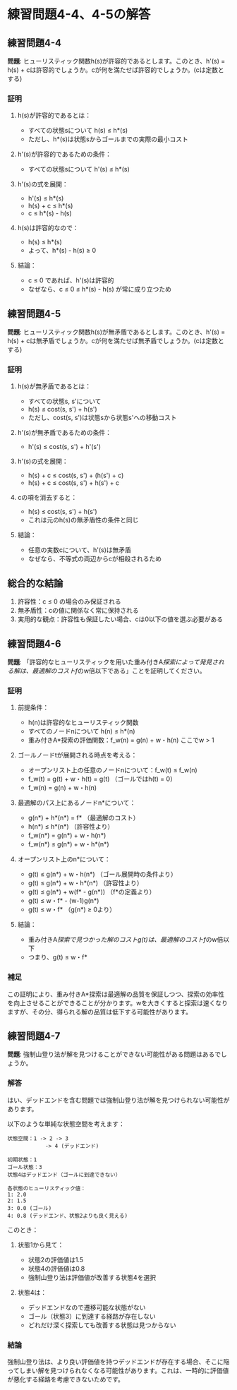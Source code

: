 # 練習問題4-4、4-5の解答

## 練習問題4-4
**問題**: ヒューリスティック関数h(s)が許容的であるとします。このとき、h'(s) = h(s) + cは許容的でしょうか。cが何を満たせば許容的でしょうか。(cは定数とする)

### 証明

1. h(s)が許容的であるとは：
   - すべての状態sについて h(s) ≤ h*(s)
   - ただし、h*(s)は状態sからゴールまでの実際の最小コスト

2. h'(s)が許容的であるための条件：
   - すべての状態sについて h'(s) ≤ h*(s)

3. h'(s)の式を展開：
   - h'(s) ≤ h*(s)
   - h(s) + c ≤ h*(s)
   - c ≤ h*(s) - h(s)

4. h(s)は許容的なので：
   - h(s) ≤ h*(s)
   - よって、h*(s) - h(s) ≥ 0

5. 結論：
   - c ≤ 0 であれば、h'(s)は許容的
   - なぜなら、c ≤ 0 ≤ h*(s) - h(s) が常に成り立つため

## 練習問題4-5
**問題**: ヒューリスティック関数h(s)が無矛盾であるとします。このとき、h'(s) = h(s) + cは無矛盾でしょうか。cが何を満たせば無矛盾でしょうか。(cは定数とする)

### 証明

1. h(s)が無矛盾であるとは：
   - すべての状態s, s'について
   - h(s) ≤ cost(s, s') + h(s')
   - ただし、cost(s, s')は状態sから状態s'への移動コスト

2. h'(s)が無矛盾であるための条件：
   - h'(s) ≤ cost(s, s') + h'(s')

3. h'(s)の式を展開：
   - h(s) + c ≤ cost(s, s') + (h(s') + c)
   - h(s) + c ≤ cost(s, s') + h(s') + c

4. cの項を消去すると：
   - h(s) ≤ cost(s, s') + h(s')
   - これは元のh(s)の無矛盾性の条件と同じ

5. 結論：
   - 任意の実数cについて、h'(s)は無矛盾
   - なぜなら、不等式の両辺からcが相殺されるため

## 総合的な結論

1. 許容性：c ≤ 0 の場合のみ保証される
2. 無矛盾性：cの値に関係なく常に保持される
3. 実用的な観点：許容性も保証したい場合、cは0以下の値を選ぶ必要がある

## 練習問題4-6
**問題**: 「許容的なヒューリスティックを用いた重み付きA*探索によって発見される解は、最適解のコストf*のw倍以下である」ことを証明してください。

### 証明

1. 前提条件：
   - h(n)は許容的なヒューリスティック関数
   - すべてのノードnについて h(n) ≤ h*(n)
   - 重み付きA*探索の評価関数：f_w(n) = g(n) + w・h(n) ここでw > 1

2. ゴールノードtが展開される時点を考える：
   - オープンリスト上の任意のノードnについて：f_w(t) ≤ f_w(n)
   - f_w(t) = g(t) + w・h(t) = g(t) （ゴールではh(t) = 0）
   - f_w(n) = g(n) + w・h(n)

3. 最適解のパス上にあるノードn*について：
   - g(n*) + h*(n*) = f* （最適解のコスト）
   - h(n*) ≤ h*(n*) （許容性より）
   - f_w(n*) = g(n*) + w・h(n*)
   - f_w(n*) ≤ g(n*) + w・h*(n*)

4. オープンリスト上のn*について：
   - g(t) ≤ g(n*) + w・h(n*) （ゴール展開時の条件より）
   - g(t) ≤ g(n*) + w・h*(n*) （許容性より）
   - g(t) ≤ g(n*) + w(f* - g(n*)) （f*の定義より）
   - g(t) ≤ w・f* - (w-1)g(n*)
   - g(t) ≤ w・f* （g(n*) ≥ 0より）

5. 結論：
   - 重み付きA*探索で見つかった解のコストg(t)は、最適解のコストf*のw倍以下
   - つまり、g(t) ≤ w・f*

### 補足
この証明により、重み付きA*探索は最適解の品質を保証しつつ、探索の効率性を向上させることができることが分かります。wを大きくすると探索は速くなりますが、その分、得られる解の品質は低下する可能性があります。

## 練習問題4-7
**問題**: 強制山登り法が解を見つけることができない可能性がある問題はあるでしょうか。

### 解答
はい、デッドエンドを含む問題では強制山登り法が解を見つけられない可能性があります。

以下のような単純な状態空間を考えます：
```
状態空間：1 -> 2 -> 3
            -> 4 (デッドエンド)

初期状態：1
ゴール状態：3
状態4はデッドエンド（ゴールに到達できない）

各状態のヒューリスティック値：
1: 2.0
2: 1.5
3: 0.0 (ゴール)
4: 0.8 (デッドエンド、状態2よりも良く見える)
```

このとき：

1. 状態1から見て：
   - 状態2の評価値は1.5
   - 状態4の評価値は0.8
   - 強制山登り法は評価値が改善する状態4を選択

2. 状態4は：
   - デッドエンドなので遷移可能な状態がない
   - ゴール（状態3）に到達する経路が存在しない
   - どれだけ深く探索しても改善する状態は見つからない

### 結論
強制山登り法は、より良い評価値を持つデッドエンドが存在する場合、そこに陥ってしまい解を見つけられなくなる可能性があります。これは、一時的に評価値が悪化する経路を考慮できないためです。
